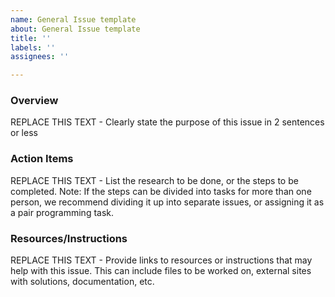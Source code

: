 ```yaml
---
name: General Issue template
about: General Issue template
title: ''
labels: ''
assignees: ''

---
```


### Overview
REPLACE THIS TEXT - Clearly state the purpose of this issue in 2 sentences or less
### Action Items
REPLACE THIS TEXT - List the research to be done, or the steps to be completed.
Note: If the steps can be divided into tasks for more than one person, we recommend dividing it up into separate issues, or assigning it as a pair programming task.
### Resources/Instructions
REPLACE THIS TEXT - Provide links to resources or instructions that may help with this issue. This can include files to be worked on, external sites with solutions, documentation, etc.
